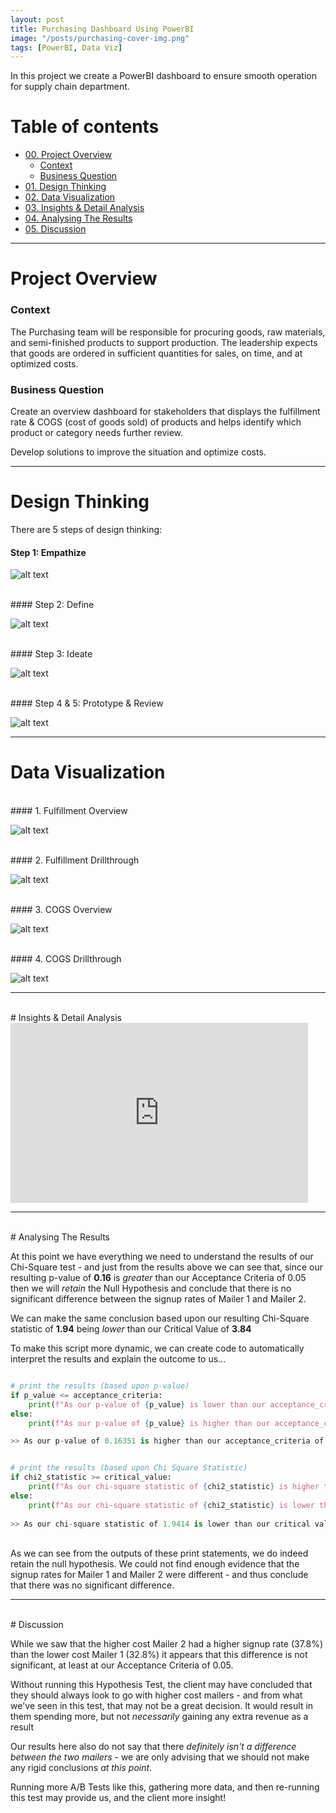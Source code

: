 ```yaml
---
layout: post
title: Purchasing Dashboard Using PowerBI
image: "/posts/purchasing-cover-img.png"
tags: [PowerBI, Data Viz]
---
```


In this project we create a PowerBI dashboard to ensure smooth operation for supply chain department.

# Table of contents

- [00. Project Overview](#overview-main)
    - [Context](#overview-context)
    - [Business Question](#overview-businessquestion)
- [01. Design Thinking](#design-thinking)
- [02. Data Visualization](#data-visualization)
- [03. Insights & Detail Analysis](#detail-analysis)
- [04. Analysing The Results](#chi-square-results)
- [05. Discussion](#discussion)

___

# Project Overview  <a name="overview-main"></a>

### Context <a name="overview-context"></a>

The Purchasing team will be responsible for procuring goods, raw materials, and semi-finished products to support production.
The leadership expects that goods are ordered in sufficient quantities for sales, on time, and at optimized costs.

### Business Question <a name="overview-businessquestion"></a>

Create an overview dashboard for stakeholders that displays the fulfillment rate & COGS (cost of goods sold) of products and helps identify which product or category needs further review.

Develop solutions to improve the situation and optimize costs.

___

# Design Thinking  <a name="design-thinking "></a>

There are 5 steps of design thinking:
<br>
#### Step 1: Empathize

![alt text](/img/posts/empathize-img.png "PowerBI – Empathize Step")

<br>
#### Step 2: Define

![alt text](/img/posts/define-img.png "PowerBI – Define Step")

<br>
#### Step 3: Ideate

![alt text](/img/posts/ideate-img.png "PowerBI – Ideate Step")

<br>
#### Step 4 & 5: Prototype & Review

![alt text](/img/posts/pro-review-img.png "PowerBI – Prototype & Review Step")

___

# Data Visualization  <a name="data-visualization"></a>
<br>
#### 1. Fulfillment Overview

![alt text](/img/posts/powerbi-viz-1.png "PowerBI – Fulfillment overview")

<br>
#### 2. Fulfillment Drillthrough

![alt text](/img/posts/powerbi-viz-2.png "PowerBI – Fulfillment drillthrough")

<br>
#### 3. COGS Overview

![alt text](/img/posts/powerbi-viz-3.png "PowerBI – COGS overview")

<br>
#### 4. COGS Drillthrough

![alt text](/img/posts/powerbi-viz-4.png "PowerBI – COGS drillthrough")

___

<br>
# Insights & Detail Analysis <a name="detail-analysis"></a>

<br>

<iframe src="https://1drv.ms/p/c/4fa8ee64d7ee142a/IQRvjypHb7kXTatWvKtF1iFRAYCxfzhd5XDKwzhfyo12vW0?em=2&amp;wdAr=1.7777777777777777" width="476px" height="288px" frameborder="0">This is an embedded <a target="_blank" href="https://office.com">Microsoft Office</a> presentation, powered by <a target="_blank" href="https://office.com/webapps">Office</a>.</iframe>

___

<br>
# Analysing The Results <a name="chi-square-results"></a>

At this point we have everything we need to understand the results of our Chi-Square test - and just from the results above we can see that, since our resulting p-value of **0.16** is *greater* than our Acceptance Criteria of 0.05 then we will _retain_ the Null Hypothesis and conclude that there is no significant difference between the signup rates of Mailer 1 and Mailer 2.

We can make the same conclusion based upon our resulting Chi-Square statistic of **1.94** being _lower_ than our Critical Value of **3.84**

To make this script more dynamic, we can create code to automatically interpret the results and explain the outcome to us...

```python

# print the results (based upon p-value)
if p_value <= acceptance_criteria:
    print(f"As our p-value of {p_value} is lower than our acceptance_criteria of {acceptance_criteria} - we reject the null hypothesis, and conclude that: {alternate_hypothesis}")
else:
    print(f"As our p-value of {p_value} is higher than our acceptance_criteria of {acceptance_criteria} - we retain the null hypothesis, and conclude that: {null_hypothesis}")

>> As our p-value of 0.16351 is higher than our acceptance_criteria of 0.05 - we retain the null hypothesis, and conclude that: There is no relationship between mailer type and signup rate.  They are independent


# print the results (based upon Chi Square Statistic)
if chi2_statistic >= critical_value:
    print(f"As our chi-square statistic of {chi2_statistic} is higher than our critical value of {critical_value} - we reject the null hypothesis, and conclude that: {alternate_hypothesis}")
else:
    print(f"As our chi-square statistic of {chi2_statistic} is lower than our critical value of {critical_value} - we retain the null hypothesis, and conclude that: {null_hypothesis}")
    
>> As our chi-square statistic of 1.9414 is lower than our critical value of 3.841458820694124 - we retain the null hypothesis, and conclude that: There is no relationship between mailer type and signup rate.  They are independent

```
<br>
As we can see from the outputs of these print statements, we do indeed retain the null hypothesis.  We could not find enough evidence that the signup rates for Mailer 1 and Mailer 2 were different - and thus conclude that there was no significant difference.

___

<br>
# Discussion <a name="discussion"></a>

While we saw that the higher cost Mailer 2 had a higher signup rate (37.8%) than the lower cost Mailer 1 (32.8%) it appears that this difference is not significant, at least at our Acceptance Criteria of 0.05.

Without running this Hypothesis Test, the client may have concluded that they should always look to go with higher cost mailers - and from what we've seen in this test, that may not be a great decision.  It would result in them spending more, but not *necessarily* gaining any extra revenue as a result

Our results here also do not say that there *definitely isn't a difference between the two mailers* - we are only advising that we should not make any rigid conclusions *at this point*.  

Running more A/B Tests like this, gathering more data, and then re-running this test may provide us, and the client more insight!
